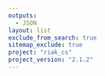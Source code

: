 ```yaml
---
outputs:
  - JSON
layout: list
exclude_from_search: true
sitemap_exclude: true
project: "riak_cs"
project_version: "2.1.2"
---
```



